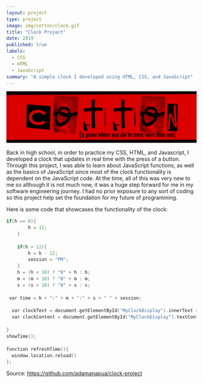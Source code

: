 ```yaml
---
layout: project
type: project
image: img/cotton/clock.gif
title: "Clock Project"
date: 2019
published: true
labels:
  - CSS
  - HTML
  - JavaScript
summary: "A simple clock I developed using HTML, CSS, and JavaScript"
---
```


<img class="img-fluid" src="../img/cotton/cotton-header.png">

Back in high school, in order to practice my CSS, HTML, and Javascript, I developed a clock that updates in real time with the press of a button. Through this project, I was able to learn about JavaScript functions, as well as the basics of JavaScript since most of the clock functionality is dependent on the JavaScript code. At the time, all of this was very new to me so although it is not much now, it was a huge step forward for me in my software engineering journey. I had no prior exposure to any sort of coding so this project help set the foundation for my future of programming.

Here is some code that showcases the functionality of the clock: 
```cpp
if(h == 0){
        h = 12;
    }
    
    if(h > 12){
        h = h - 12;
        session = "PM";
    }
    h = (h < 10) ? "0" + h : h;
    m = (m < 10) ? "0" + m : m;
    s = (s < 10) ? "0" + s : s;

 var time = h + ":" + m + ":" + s + " " + session;

  var clockText = document.getElementById("MyClockDisplay").innerText = time;
  var clockContent = document.getElementById("MyClockDisplay").textContent = time;
    
}
showTime();

function refreshTime(){
  window.location.reload()
};
```
Source: <a href="https://github.com/adamanapua/clock-project"><i class="large github icon "></i>https://github.com/adamanapua/clock-project</a>
